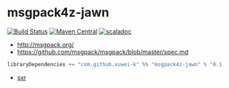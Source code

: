 # msgpack4z-jawn

[![Build Status](https://secure.travis-ci.org/msgpack4z/msgpack4z-jawn.png?branch=master)](http://travis-ci.org/msgpack4z/msgpack4z-jawn)
[![Maven Central](https://maven-badges.herokuapp.com/maven-central/com.github.xuwei-k/msgpack4z-jawn_2.11/badge.svg)](https://maven-badges.herokuapp.com/maven-central/com.github.xuwei-k/msgpack4z-jawn_2.11)
[![scaladoc](http://javadoc-badge.appspot.com/com.github.xuwei-k/msgpack4z-jawn_2.11.svg?label=scaladoc)](http://javadoc-badge.appspot.com/com.github.xuwei-k/msgpack4z-jawn_2.11)

- <http://msgpack.org/>
- <https://github.com/msgpack/msgpack/blob/master/spec.md>

```scala
libraryDependencies += "com.github.xuwei-k" %% "msgpack4z-jawn" % "0.1.0"
```

- [sxr](https://oss.sonatype.org/service/local/repositories/releases/archive/com/github/xuwei-k/msgpack4z-jawn_2.11/0.1.0/msgpack4z-jawn_2.11-0.1.0-sxr.jar/!/index.html)
